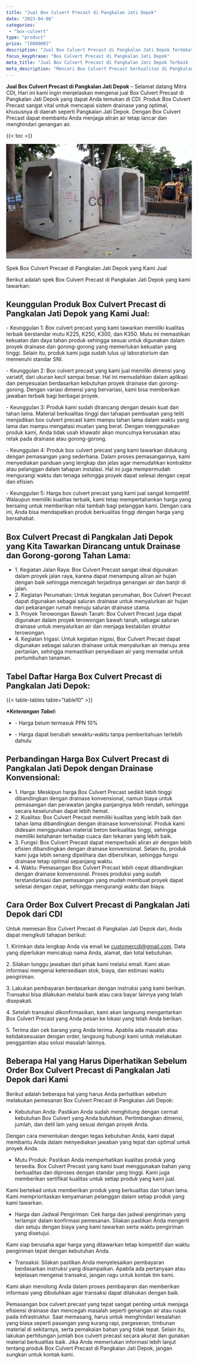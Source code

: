 ```yaml
---
title: "Jual Box Culvert Precast di Pangkalan Jati Depok"
date: "2023-04-08"
categories:
 - "box-culvert"
type: "product"
price: "[600000]"
description: "Jual Box Culvert Precast di Pangkalan Jati Depok Terdekat. Box Culvert Precast unggulan untuk kebutuhan konstruksi dengan performa optimal. Konsultasikan kebutuhan Anda sekarang."
focus_keyphrase: "Box Culvert Precast di Pangkalan Jati Depok"
meta_title: "Jual Box Culvert Precast di Pangkalan Jati Depok Terbaik - CDI"
meta_description: "Mencari Box Culvert Precast berkualitas di Pangkalan Jati Depok? Kami adalah solusi tepat dengan penawaran kompetitif. Segera hubungi kami."
---
```


**Jual Box Culvert Precast di Pangkalan Jati Depok** – Selamat datang Mitra CDI, Hari ini kami ingin menjelaskan mengenai jual Box Culvert Precast di Pangkalan Jati Depok yang dapat Anda temukan di CDI. Produk Box Culvert Precast sangat vital untuk mencapai sistem drainase yang optimal, khususnya di daerah seperti Pangkalan Jati Depok. Dengan Box Culvert Precast dapat membantu Anda menjaga aliran air tetap lancar dan menghindari genangan air.

{{< toc >}}

![Jual Box Culvert Precast di Pangkalan Jati Depok](/images/box-culvert/box-culvert-04.jpg)

Spek Box Culvert Precast di Pangkalan Jati Depok yang Kami Jual

Berikut adalah spek Box Culvert Precast di Pangkalan Jati Depok yang kami tawarkan: 

## Keunggulan Produk Box Culvert Precast di Pangkalan Jati Depok yang Kami Jual:

\- Keunggulan 1: Box culvert precast yang kami tawarkan memiliki kualitas terbaik berstandar mutu K225, K250, K300, dan K350. Mutu ini memastikan kekuatan dan daya tahan produk sehingga sesuai untuk digunakan dalam proyek drainase dan gorong-gorong yang memerlukan kekuatan yang tinggi. Selain itu, produk kami juga sudah lulus uji laboratorium dan memenuhi standar SNI.

\- Keunggulan 2: Box culvert precast yang kami jual memiliki dimensi yang variatif, dari ukuran kecil sampai besar. Hal ini memudahkan dalam aplikasi dan penyesuaian berdasarkan kebutuhan proyek drainase dan gorong-gorong. Dengan variasi dimensi yang bervariasi, kami bisa memberikan jawaban terbaik bagi berbagai proyek.

\- Keunggulan 3: Produk kami sudah dirancang dengan desain kuat dan tahan lama. Material berkualitas tinggi dan tahapan pembuatan yang teliti menjadikan box culvert precast kami mampu tahan lama dalam waktu yang lama dan mampu mengatasi muatan yang berat. Dengan menggunakan produk kami, Anda tidak usah khawatir akan munculnya kerusakan atau retak pada drainase atau gorong-gorong.

\- Keunggulan 4: Produk box culvert precast yang kami tawarkan didukung dengan pemasangan yang sederhana. Dalam proses pemasangannya, kami menyediakan panduan yang lengkap dan jelas agar memudahkan kontraktor atau pelanggan dalam tahapan instalasi. Hal ini juga mempermudah mengurangi waktu dan tenaga sehingga proyek dapat selesai dengan cepat dan efisien.

\- Keunggulan 5: Harga box culvert precast yang kami jual sangat kompetitif. Walaupun memiliki kualitas terbaik, kami tetap mempertahankan harga yang bersaing untuk memberikan nilai tambah bagi pelanggan kami. Dengan cara ini, Anda bisa mendapatkan produk berkualitas tinggi dengan harga yang bersahabat.

## Box Culvert Precast di Pangkalan Jati Depok yang Kita Tawarkan Dirancang untuk Drainase dan Gorong-gorong Tahan Lama:

*   1\. Kegiatan Jalan Raya: Box Culvert Precast sangat ideal digunakan dalam proyek jalan raya, karena dapat menampung aliran air hujan dengan baik sehingga mencegah terjadinya genangan air dan banjir di jalan.
*   2\. Kegiatan Perumahan: Untuk kegiatan perumahan, Box Culvert Precast dapat digunakan sebagai saluran drainase untuk menyalurkan air hujan dari pekarangan rumah menuju saluran drainase utama.
*   3\. Proyek Terowongan Bawah Tanah: Box Culvert Precast juga dapat digunakan dalam proyek terowongan bawah tanah, sebagai saluran drainase untuk menyalurkan air dan menjaga kestabilan struktur terowongan.
*   4\. Kegiatan Irigasi: Untuk kegiatan irigasi, Box Culvert Precast dapat digunakan sebagai saluran drainase untuk menyalurkan air menuju area pertanian, sehingga memastikan penyediaan air yang memadai untuk pertumbuhan tanaman.

## Tabel Daftar Harga Box Culvert Precast di Pangkalan Jati Depok:

{{< table-tables table="table10" >}}

**_\*Keterangan Tabel:_**

*   \- Harga belum termasuk PPN 10%

*   \- Harga dapat berubah sewaktu-waktu tanpa pemberitahuan terlebih dahulu

## Perbandingan Harga Box Culvert Precast di Pangkalan Jati Depok dengan Drainase Konvensional:

*   1\. Harga: Meskipun harga Box Culvert Precast sedikit lebih tinggi dibandingkan dengan drainase konvensional, namun biaya untuk pemasangan dan perawatan jangka panjangnya lebih rendah, sehingga secara keseluruhan dapat lebih hemat.
*   2\. Kualitas: Box Culvert Precast memiliki kualitas yang lebih baik dan tahan lama dibandingkan dengan drainase konvensional. Produk kami didesain menggunakan material beton berkualitas tinggi, sehingga memiliki ketahanan terhadap cuaca dan tekanan yang lebih baik.
*   3\. Fungsi: Box Culvert Precast dapat memperbaiki aliran air dengan lebih efisien dibandingkan dengan drainase konvensional. Selain itu, produk kami juga lebih senang dipelihara dan dibersihkan, sehingga fungsi drainase tetap optimal sepanjang waktu.
*   4\. Waktu: Pemasangan Box Culvert Precast lebih cepat dibandingkan dengan drainase konvensional. Proses produksi yang sudah terstandarisasi dan pemasangan yang mudah membuat proyek dapat selesai dengan cepat, sehingga mengurangi waktu dan biaya.

## Cara Order Box Culvert Precast di Pangkalan Jati Depok dari CDI

Untuk memesan Box Culvert Precast di Pangkalan Jati Depok dari, Anda dapat mengikuti tahapan berikut:

1\.  Kirimkan data lengkap Anda via email ke customercdi@gmail.com. Data yang diperlukan mencakup nama Anda, alamat, dan total kebutuhan.

2\.  Silakan tunggu jawaban dari pihak kami melalui email. Kami akan informasi mengenai ketersediaan stok, biaya, dan estimasi waktu pengiriman.

3\.  Lakukan pembayaran berdasarkan dengan instruksi yang kami berikan. Transaksi bisa dilakukan melalui bank atau cara bayar lainnya yang telah disepakati.

4\.  Setelah transaksi dikonfirmasikan, kami akan langsung mengantarkan Box Culvert Precast yang Anda pesan ke lokasi yang telah Anda berikan.

5\.  Terima dan cek barang yang Anda terima. Apabila ada masalah atau ketidaksesuaian dengan order, langsung hubungi kami untuk melakukan penggantian atau solusi masalah lainnya.

## Beberapa Hal yang Harus Diperhatikan Sebelum Order Box Culvert Precast di Pangkalan Jati Depok dari Kami

Berikut adalah beberapa hal yang harus Anda perhatikan sebelum melakukan pemesanan Box Culvert Precast di Pangkalan Jati Depok:

*   Kebutuhan Anda: Pastikan Anda sudah menghitung dengan cermat kebutuhan Box Culvert yang Anda butuhkan. Pertimbangkan dimensi, jumlah, dan detil lain yang sesuai dengan proyek Anda.

Dengan cara menentukan dengan tegas kebutuhan Anda, kami dapat membantu Anda dalam menyediakan jawaban yang tepat dan optimal untuk proyek Anda.
*   Mutu Produk: Pastikan Anda memperhatikan kualitas produk yang tersedia. Box Culvert Precast yang kami buat menggunakan bahan yang berkualitas dan diproses dengan standar yang tinggi. Kami juga memberikan sertifikat kualitas untuk setiap produk yang kami jual.

Kami bertekad untuk memberikan produk yang berkualitas dan tahan lama. Kami memprioritaskan kenyamanan pelanggan dalam setiap produk yang kami tawarkan.
*   Harga dan Jadwal Pengiriman: Cek harga dan jadwal pengiriman yang terlampir dalam konfirmasi pemesanan. Silakan pastikan Anda mengerti dan setuju dengan biaya yang kami tawarkan serta waktu pengiriman yang disetujui.

Kami siap berusaha agar harga yang ditawarkan tetap kompetitif dan waktu pengiriman tepat dengan kebutuhan Anda.
*   Transaksi: Silakan pastikan Anda menyelesaikan pembayaran berdasarkan instruksi yang disampaikan. Apabila ada pertanyaan atau kejelasan mengenai transaksi, jangan ragu untuk kontak tim kami.

Kami akan menolong Anda dalam proses pembayaran dan memberikan informasi yang dibutuhkan agar transaksi dapat dilakukan dengan baik.

Pemasangan box culvert precast yang tepat sangat penting untuk menjaga efisiensi drainase dan mencegah masalah seperti genangan air atau rusak pada infrastruktur. Saat memasang, harus untuk menghindari kesalahan yang biasa seperti pasangan yang kurang rapi, pergeseran, timbunan material di sekitarnya, serta pemakaian bahan yang tidak tepat. Selain itu, lakukan perhitungan jumlah box culvert precast secara akurat dan gunakan material berkualitas baik. Jika Anda memerlukan informasi lebih lanjut tentang produk Box Culvert Precast di Pangkalan Jati Depok, jangan sungkan untuk kontak kami.